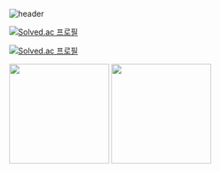 ![header](https://capsule-render.vercel.app/api?type=waving&color=gradient&height=250&section=header&text=GYOPARK&fontSize=80)

[![Solved.ac
프로필](http://mazassumnida.wtf/api/mini/generate_badge?boj=espebaum)](https://solved.ac/espebaum)

[![Solved.ac 프로필](http://mazassumnida.wtf/api/v2/generate_badge?boj=espebaum)](https://solved.ac/espebaum)

<p>
  <img height="180em" src="https://github-readme-stats.vercel.app/api?username=Espebaum&show_icons=true&include_all_commits=true&bg_color=30,e96443,904e95&title_color=fff&text_color=fff">
  <img height="180em" src="https://github-readme-stats.vercel.app/api/top-langs/?username=Espebaum&layout=compact&bg_color=30,e96443,904e95&title_color=fff&text_color=fff">
</p>
